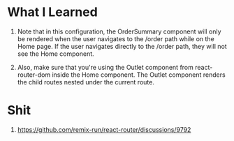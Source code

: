 # What I Learned

1. Note that in this configuration, the OrderSummary component will only be rendered when the user navigates to the /order path while on the Home page. If the user navigates directly to the /order path, they will not see the Home component.

2. Also, make sure that you're using the Outlet component from react-router-dom inside the Home component. The Outlet component renders the child routes nested under the current route.

# Shit

1. <https://github.com/remix-run/react-router/discussions/9792>
